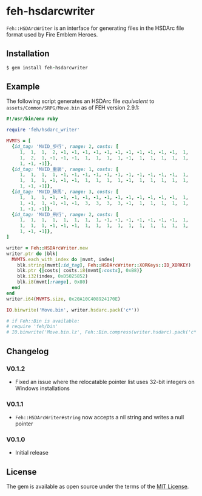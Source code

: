 # feh-hsdarcwriter

`Feh::HSDArcWriter` is an interface for generating files in the HSDArc file
format used by Fire Emblem Heroes.

## Installation

```ruby
$ gem install feh-hsdarcwriter
```

## Example

The following script generates an HSDArc file _equivalent_ to
`assets/Common/SRPG/Move.bin` as of FEH version 2.9.1:

```ruby
#!/usr/bin/env ruby

require 'feh/hsdarc_writer'

MVMTS = [
  {id_tag: 'MVID_歩行', range: 2, costs: [
     1,  1,  1,  2, -1, -1, -1, -1, -1, -1, -1, -1, -1, -1, -1,  1,
     1,  2,  1, -1, -1, -1,  1,  1,  1,  1, -1,  1,  1,  1,  1,  1,
     1, -1, -1]},
  {id_tag: 'MVID_重装', range: 1, costs: [
     1,  1,  1,  1, -1, -1, -1, -1, -1, -1, -1, -1, -1, -1, -1,  1,
     1,  1,  1, -1, -1, -1,  1,  1,  1,  1, -1,  1,  1,  1,  1,  1,
     1, -1, -1]},
  {id_tag: 'MVID_騎馬', range: 3, costs: [
     1,  1,  1, -1, -1, -1, -1, -1, -1, -1, -1, -1, -1, -1, -1,  1,
     1, -1,  1, -1, -1, -1,  3,  3,  3,  3, -1,  1,  1,  1,  1,  1,
     1, -1, -1]},
  {id_tag: 'MVID_飛行', range: 2, costs: [
     1,  1,  1,  1,  1,  1,  1,  1, -1, -1, -1, -1, -1, -1, -1,  1,
     1,  1,  1, -1, -1, -1,  1,  1,  1,  1,  1,  1,  1,  1,  1,  1,
     1, -1, -1]},
]

writer = Feh::HSDArcWriter.new
writer.ptr do |blk|
  MVMTS.each_with_index do |mvmt, index|
    blk.string(mvmt[:id_tag], Feh::HSDArcWriter::XORKeys::ID_XORKEY)
    blk.ptr {|costs| costs.i8(mvmt[:costs], 0xB8)}
    blk.i32(index, 0xD5025852)
    blk.i8(mvmt[:range], 0x80)
  end
end
writer.i64(MVMTS.size, 0x20A10C408924170E)

IO.binwrite('Move.bin', writer.hsdarc.pack('c*'))

# if Feh::Bin is available:
# require 'feh/bin'
# IO.binwrite('Move.bin.lz', Feh::Bin.compress(writer.hsdarc).pack('c*'))
```

## Changelog

### V0.1.2

- Fixed an issue where the relocatable pointer list uses 32-bit integers on Windows installations

### V0.1.1

- `Feh::HSDArcWriter#string` now accepts a nil string and writes a null pointer

### V0.1.0

- Initial release

## License

The gem is available as open source under the terms of the [MIT License](https://opensource.org/licenses/MIT).
